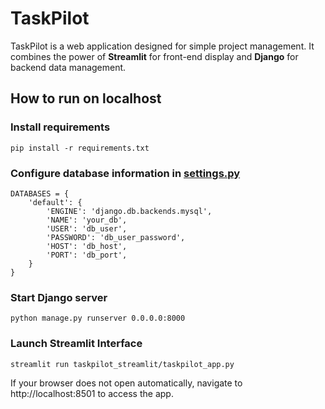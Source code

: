 # TaskPilot
TaskPilot is a web application designed for simple project management. It combines the power of **Streamlit** 
for front-end display and **Django** for backend data management.

## How to run on localhost
### Install requirements
```
pip install -r requirements.txt
```

### Configure database information in [settings.py](task_pilot/settings.py)
```
DATABASES = {
    'default': {
        'ENGINE': 'django.db.backends.mysql',
        'NAME': 'your_db',
        'USER': 'db_user',
        'PASSWORD': 'db_user_password',
        'HOST': 'db_host',
        'PORT': 'db_port',
    }
}
```
### Start Django server
```
python manage.py runserver 0.0.0.0:8000
```

### Launch Streamlit Interface
```
streamlit run taskpilot_streamlit/taskpilot_app.py
```
If your browser does not open automatically, navigate to http://localhost:8501 to access the app.